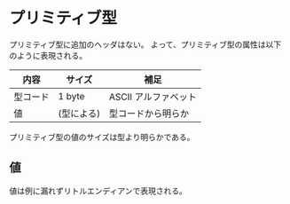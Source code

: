# プリミティブ型

プリミティブ型に追加のヘッダはない。
よって、プリミティブ型の属性は以下のように表現される。

| 内容 | サイズ | 補足 |
|------|--------|------|
| 型コード | 1 byte | ASCII アルファベット |
| 値 | (型による) | 型コードから明らか |

プリミティブ型の値のサイズは型より明らかである。

## 値

値は例に漏れずリトルエンディアンで表現される。
